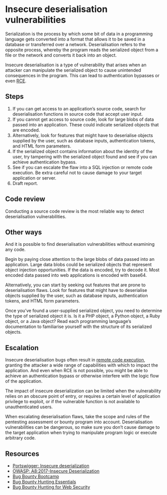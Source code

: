 # Insecure deserialisation vulnerabilities

Serialization is the process by which some bit of data in a programming language gets converted into a format that allows it to be saved in a database or transferred over a network. Deserialisation refers to the opposite process, whereby the program reads the serialized object from a file or the network and converts it back into an object.

Insecure deserialisation is a type of vulnerability that arises when an attacker can manipulate the serialized object to cause unintended consequences in the program. This can lead to authentication bypasses or even [RCE](../os/rce.md).

## Steps

1. If you can get access to an application’s source code, search for deserialisation functions in source code that accept user input.
2. If you cannot get access to source code, look for large blobs of data passed into an application. These could indicate serialized objects that are encoded.
3. Alternatively, look for features that might have to deserialise objects supplied by the user, such as database inputs, authentication tokens, and HTML form parameters.
4. If the serialized object contains information about the identity of the user, try tampering with the serialized object found and see if you can achieve authentication bypass.
5. See if you can escalate the flaw into a SQL injection or remote code execution. Be extra careful not to cause damage to your target application or server.
6. Draft report.

## Code review

Conducting a source code review is the most reliable way to detect deserialisation vulnerabilities.

## Other ways

And it is possible to find deserialisation vulnerabilities without examining any code.

Begin by paying close attention to the large blobs of data passed into an application. Large data blobs could be serialized objects that represent object injection opportunities. If the data is encoded, try to decode it. Most encoded data passed into web applications is encoded with base64.

Alternatively, you can start by seeking out features that are prone to deserialisation flaws. Look for features that might have to deserialise objects supplied by the user, such as database inputs, authentication tokens, and HTML form parameters.

Once you’ve found a user-supplied serialized object, you need to determine the type of serialized object it is. Is it a PHP object, a Python object, a Ruby object, or a Java object? Read each programming language’s documentation to familiarise yourself with the structure of its serialized objects.

## Escalation

Insecure deserialisation bugs often result in [remote code execution](../os/rce.md), granting the attacker a wide range of capabilities with which to impact the application. And even when RCE is not possible, you might be able to achieve an authentication bypass or otherwise interfere with the logic flow of the application.

The impact of insecure deserialization can be limited when the vulnerability relies on an obscure point of entry, or requires a certain level of application privilege to exploit, or if the vulnerable function is not available to unauthenticated users.

When escalating deserialisation flaws, take the scope and rules of the pentesting assessment or bounty program into account. Deserialisation vulnerabilities can be dangerous, so make sure you don’t cause damage to the target application when trying to manipulate program logic or execute arbitrary code.

## Resources

* [Portswigger: Insecure deserialization](https://portswigger.net/web-security/deserialization)
* [OWASP: A8:2017-Insecure Deserialization](https://owasp.org/www-project-top-ten/2017/A8_2017-Insecure_Deserialization)
* [Bug Bounty Bootcamp](https://nostarch.com/bug-bounty-bootcamp)
* [Bug Bounty Hunting Essentials](https://www.packtpub.com/product/bug-bounty-hunting-essentials/9781788626897)
* [Bug Bounty Hunting for Web Security](https://link.springer.com/book/10.1007/978-1-4842-5391-5)


